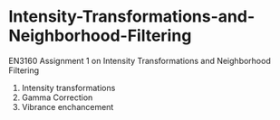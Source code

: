 # Intensity-Transformations-and-Neighborhood-Filtering
EN3160 Assignment 1 on Intensity Transformations and Neighborhood  Filtering

1. Intensity transformations
2. Gamma Correction
3. Vibrance enchancement


